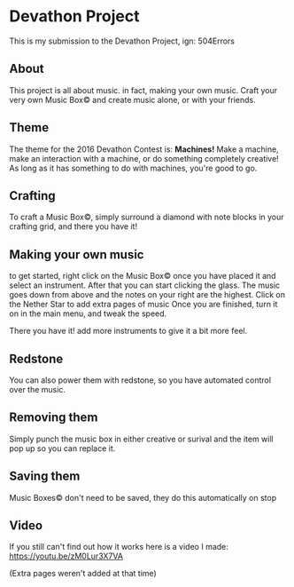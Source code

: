 # Devathon Project
This is my submission to the Devathon Project, ign: 504Errors

## About

This project is all about music. in fact, making your own music. Craft your very own Music Box© and create music alone, or with your friends.


## Theme

The theme for the 2016 Devathon Contest is: **Machines!**
Make a machine, make an interaction with a machine, or do something completely creative! As long as it has something to do with machines, you're good to go.

## Crafting

To craft a Music Box©, simply surround a diamond with note blocks in your crafting grid, and there you have it!

## Making your own music

to get started, right click on the Music Box© once you have placed it and select an instrument. After that you can start clicking the glass.
The music goes down from above and the notes on your right are the highest. Click on the Nether Star to add extra pages of music
Once you are finished, turn it on in the main menu, and tweak the speed.

There you have it! add more instruments to give it a bit more feel.

## Redstone

You can also power them with redstone, so you have automated control over the music.

## Removing them

Simply punch the music box in either creative or surival and the item will pop up so you can replace it.

## Saving them

Music Boxes© don't need to be saved, they do this automatically on stop

## Video

If you still can't find out how it works here is a video I made:
https://youtu.be/zM0Lur3X7VA

(Extra pages weren't added at that time)
